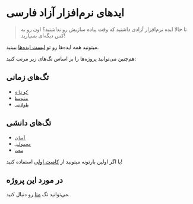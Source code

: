 # اید‌های نرم‌افزار آزاد فارسی

> تا حالا ایده نرم‌افزار آزادی داشتید که وقت پیاده سازیش رو نداشتید؟ اون رو به کس دیگه‌ای بسپارید!

میتونید همه ایده‌ها رو تو [لیست ایده‌ها](https://github.com/persian-free-software-ideas/persian-free-software-ideas/issues) ببینید.

هم‌چنین می‌توانید پروژه‌ها را بر اساس تگ‌های زیر مرتب کنید:

## تگ‌های زمانی

* [`کوتاه`](https://github.com/persian-free-software-ideas/persian-free-software-ideas/labels/کوتاه)
* [`متوسط`](https://github.com/persian-free-software-ideas/persian-free-software-ideas/labels/%D9%85%D8%AA%D9%88%D8%B3%D8%B7)
* [`طولانی`](https://github.com/persian-free-software-ideas/persian-free-software-ideas/labels/%D8%B7%D9%88%D9%84%D8%A7%D9%86%DB%8C)

## تگ‌های دانشی

* [`آسان`](https://github.com/persian-free-software-ideas/persian-free-software-ideas/labels/%D8%A2%D8%B3%D8%A7%D9%86)
* [`معمولی`](https://github.com/persian-free-software-ideas/persian-free-software-ideas/labels/%D9%85%D8%AA%D9%88%D8%B3%D8%B7)
* [`سخت`](https://github.com/persian-free-software-ideas/persian-free-software-ideas/labels/%D8%B3%D8%AE%D8%AA)

یا اگر اولین بارتونه میتونید از
[کامیت اولی](https://github.com/persian-free-software-ideas/persian-free-software-ideas/labels/%DA%A9%D8%A7%D9%85%DB%8C%D8%AA%20%D8%A7%D9%88%D9%84%DB%8C)
استفاده کنید!

## در مورد این پروژه

می‌توانید تگ 
[متا](https://github.com/persian-free-software-ideas/persian-free-software-ideas/labels/%D9%85%D8%AA%D8%A7) رو دنبال کنید.
